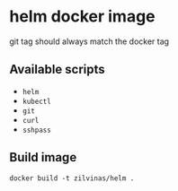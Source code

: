 # helm docker image

git tag should always match the docker tag

## Available scripts

- `helm`
- `kubectl`
- `git`
- `curl`
- `sshpass`

## Build image

`docker build -t zilvinas/helm .`
